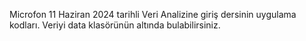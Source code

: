 Microfon 11 Haziran 2024 tarihli Veri Analizine giriş dersinin uygulama kodları. Veriyi data klasörünün altında bulabilirsiniz.
